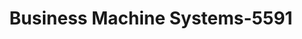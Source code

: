 ---
f_zip-code: 72204
f_state-code: AR
title: Business Machine Systems-5591
f_phone: 501-375-8380
f_city-only: Little Rock
f_address: 6101 South Shackleford Road Little Rock
f_location-unique-id: '5591'
slug: business-machine-systems-5591
updated-on: '2024-05-30T13:46:58.046Z'
created-on: '2024-05-30T13:36:59.803Z'
published-on: '2024-05-30T13:54:32.469Z'
f_city-state: cms/city/little-rock-ar.md
f_company: cms/company/business-machine-systems.md
f_state: cms/state/arkansas.md
layout: '[payday-loan].html'
tags: payday-loan
---